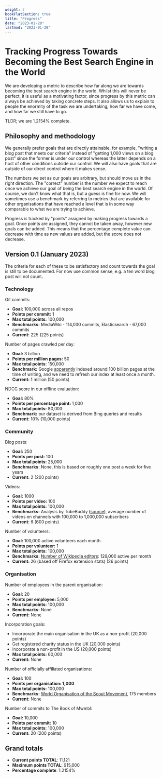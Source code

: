 ```yaml
---
weight: 3
bookFlatSection: true
title: "Progress"
date: "2023-01-28"
lastmod: "2023-01-28"
---
```


# Tracking Progress Towards Becoming the Best Search Engine in the World

We are developing a metric to describe how far along we are towards
becoming the best search engine in the world. Whilst this will never
be perfect, it is useful as a motivating factor, since progress by
this metric can always be achieved by taking concrete steps. It also
allows us to explain to people the enormity of the task we are
undertaking, how far we have come, and how far we still have to go.

TLDR; we are 1.2154% complete.

## Philosophy and methodology

We generally prefer goals that are directly attainable, for example,
"writing a blog post that meets our criteria" instead of "getting
1,000 views on a blog post" since the former is under our control
whereas the latter depends on a host of other conditions outside our
control. We will also have goals that are outside of our direct
control where it makes sense.

The numbers we set as our goals are arbitrary, but should move us in
the right direction. The "correct" number is the number we expect to
reach once we achieve our goal of being the best search engine in the
world. Of course, we don't know what that is, but a guess is fine for
now. We will sometimes use a benchmark by referring to metrics that
are available for other organisations that have reached a level that
is in some way comparable to what we are trying to achieve.

Progress is tracked by "points" assigned by making progress towards a
goal. Once points are assigned, they cannot be taken away, however new
goals can be added. This means that the percentage complete value can
decrease with time as new values are added, but the score does not
decrease.

## Version 0.1 (January 2023)

The criteria for each of these to be satisfactory and count towards
the goal is still to be documented. For now use common sense, e.g. a
ten word blog post will not count.

### Technology

Git commits:
 - **Goal:** 100,000 across all repos
 - **Points per commit:** 1
 - **Max total points:** 100,000
 - **Benchmarks:** MediaWiki - 114,000 commits, Elasticsearch - 67,000 commits
 - **Current:** 225 (225 points)

Number of pages crawled per day:
 - **Goal:** 3 billion
 - **Points per million pages:** 50
 - **Max total points:** 150,000
 - **Benchmark:** Google
   [apparently](https://www.kevin-indig.com/googles-index-is-smaller-than-we-think-and-might-not-grow-at-all/)
   indexed around 100 billion pages at the time of writing, and we
   need to refresh our index at least once a month.
 - **Current:** 1 million (50 points)

NDCG score in our offline evaluation:
 - **Goal:** 80%
 - **Points per percentage point:** 1,000
 - **Max total points:** 80,000
 - **Benchmark:** our dataset is derived from Bing queries and results
 - **Current:** 10% (10,000 points)

### Community

Blog posts:
 - **Goal:** 250
 - **Points per post:** 100
 - **Max total points:** 25,000
 - **Benchmarks:** None, this is based on roughly one post a week for five years
 - **Current:** 2 (200 points)

Videos:
 - **Goal:** 1000
 - **Points per video:** 100
 - **Max total points:** 100,000
 - **Benchmarks:** Analysis by TubeBuddy
   ([source](https://www.youtube.com/watch?v=OaPEiSSmn-A)), average
   number of videos on channels with 100,000 to 1,000,000 subscribers
 - **Current:** 6 (600 points)

Number of volunteers:
 - **Goal:** 100,000 active volunteers each month
 - **Points per volunteer:** 1
 - **Max total points:** 100,000
 - **Benchmarks:** [Number of Wikipedia
   editors](https://en.wikipedia.org/wiki/Wikipedia:Wikipedians#Number_of_editors):
   126,000 active per month
 - **Current:** 26 (based off Firefox extension stats) (26 points)

### Organisation

Number of employees in the parent organisation:
 - **Goal:** 20
 - **Points per employee:** 5,000
 - **Max total points:** 100,000
 - **Benchmarks:** None
 - **Current:** None
 
Incorporation goals:
 - Incorporate the main organisation in the UK as a non-profit (20,000 points)
 - Get registered charity status in the UK (20,000 points)
 - Incorporate a non-profit in the US (20,000 points)
 - **Max total points:** 60,000
 - **Current:** None

Number of officially affiliated organisations:
 - **Goal:** 100
 - **Points per organisation: 1,000**
 - **Max total points:** 100,000
 - **Benchmarks:** [World Organisation of the Scout
   Movement](https://en.wikipedia.org/wiki/List_of_World_Organization_of_the_Scout_Movement_members),
   175 members
 - **Current:** None

Number of commits to The Book of Mwmbl:
 - **Goal:** 10,000
 - **Points per commit:** 10
 - **Max total points:** 100,000
 - **Current:** 20 (200 points)

## Grand totals

 - **Current points TOTAL**: 11,121
 - **Maximum points TOTAL**: 915,000
 - **Percentage complete**: 1.2154%
